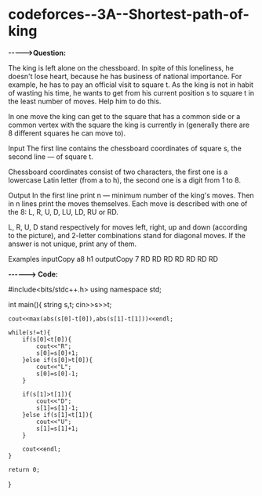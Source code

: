 # codeforces--3A--Shortest-path-of-king

**----->Question:**

The king is left alone on the chessboard. In spite of this loneliness, he doesn't lose heart, because he has business of national importance. For example, he has to pay an official visit to square t. As the king is not in habit of wasting his time, he wants to get from his current position s to square t in the least number of moves. Help him to do this.


In one move the king can get to the square that has a common side or a common vertex with the square the king is currently in (generally there are 8 different squares he can move to).

Input
The first line contains the chessboard coordinates of square s, the second line — of square t.

Chessboard coordinates consist of two characters, the first one is a lowercase Latin letter (from a to h), the second one is a digit from 1 to 8.

Output
In the first line print n — minimum number of the king's moves. Then in n lines print the moves themselves. Each move is described with one of the 8: L, R, U, D, LU, LD, RU or RD.

L, R, U, D stand respectively for moves left, right, up and down (according to the picture), and 2-letter combinations stand for diagonal moves. If the answer is not unique, print any of them.

Examples
inputCopy
a8
h1
outputCopy
7
RD
RD
RD
RD
RD
RD
RD




**------> Code:**


#include<bits/stdc++.h>
using namespace std;

int main(){
	string s,t;
	cin>>s>>t;
	
	cout<<max(abs(s[0]-t[0]),abs(s[1]-t[1]))<<endl;
	
	while(s!=t){
		if(s[0]<t[0]){
			cout<<"R";
			s[0]=s[0]+1;
		}else if(s[0]>t[0]){
			cout<<"L";
			s[0]=s[0]-1;
		}
		
		if(s[1]>t[1]){
			cout<<"D";
			s[1]=s[1]-1;
		}else if(s[1]<t[1]){
			cout<<"U";
			s[1]=s[1]+1;
		}
		
		cout<<endl;
	}
	
	return 0;
}
